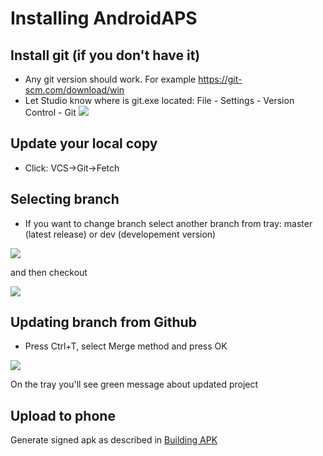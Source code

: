 # Installing AndroidAPS

## Install git (if you don't have it)
* Any git version should work. For example https://git-scm.com/download/win
* Let Studio know where is git.exe located: File - Settings - Version Control - Git
![](images/git.png)

## Update your local copy
* Click: VCS->Git->Fetch

## Selecting branch
* If you want to change branch select another branch from tray: master (latest release) or dev (developement version)

![](images/branchintray.png)

and then checkout

![](images/checkout.png)

## Updating branch from Github
* Press Ctrl+T, select Merge method and press OK

![](images/merge.png)

On the tray you'll see green message about updated project

## Upload to phone
Generate signed apk as described in [Building APK](Building-APK.md)
